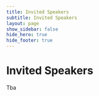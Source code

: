 ```yaml
---
title: Invited Speakers
subtitle: Invited Speakers
layout: page
show_sidebar: false
hide_hero: true
hide_footer: true
---
```


# Invited Speakers

Tba